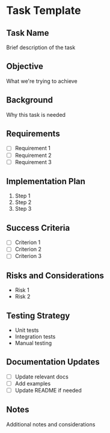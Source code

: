 # Task Template

## Task Name
Brief description of the task

## Objective
What we're trying to achieve

## Background
Why this task is needed

## Requirements
- [ ] Requirement 1
- [ ] Requirement 2
- [ ] Requirement 3

## Implementation Plan
1. Step 1
2. Step 2
3. Step 3

## Success Criteria
- [ ] Criterion 1
- [ ] Criterion 2
- [ ] Criterion 3

## Risks and Considerations
- Risk 1
- Risk 2

## Testing Strategy
- Unit tests
- Integration tests
- Manual testing

## Documentation Updates
- [ ] Update relevant docs
- [ ] Add examples
- [ ] Update README if needed

## Notes
Additional notes and considerations
